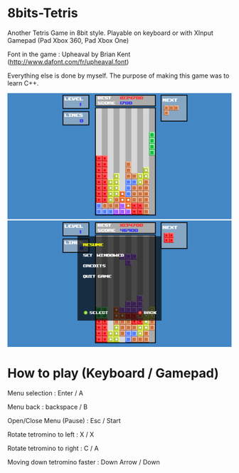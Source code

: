 # 8bits-Tetris

Another Tetris Game in 8bit style. Playable on keyboard or with XInput Gamepad (Pad Xbox 360, Pad Xbox One)

Font in the game : Upheaval by Brian Kent (http://www.dafont.com/fr/upheaval.font)

Everything else is done by myself. The purpose of making this game was to learn C++.

![Screenshot in game](screenshot1.png?raw=true "In game")
![Screenshot pause/menu](screenshot2.png?raw=true "Pause/menu")

# How to play (Keyboard / Gamepad)
Menu selection : Enter / A

Menu back : backspace / B

Open/Close Menu (Pause) : Esc / Start

Rotate tetromino to left : X / X

Rotate tetromino to right : C / A

Moving down tetromino faster : Down Arrow / Down
